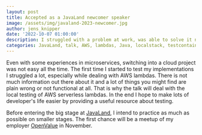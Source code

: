 ```yaml
---
layout: post
title: Accepted as a JavaLand newcomer speaker
image: /assets/img/javaland-2023-newcomer.jpg
author: jens_knipper
date: '2022-10-07 01:00:00'
description: I struggled with a problem at work, was able to solve it neatly and thought it would make a great topic for a talk or a blog article. So I applied at the call for papers of the JavaLand newcomer program with it and got accepted!
categories: JavaLand, talk, AWS, lambdas, Java, localstack, testcontainers
---
```

Even with some experiences in microservices, switching into a cloud project was not easy all the time. 
The first time I started to test my implementations I struggled a lot, especially while dealing with AWS lambdas. 
There is not much information out there about it and a lot of things you might find are plain wrong or not functional at all. 
That is why the talk will deal with the local testing of AWS serverless lambdas. 
In the end I hope to make lots of developer's life easier by providing a useful resource about testing. 

Before entering the big stage at [JavaLand](https://www.javaland.eu), I intend to practice as much as possible on smaller stages. 
The first chance will be a meetup of my employer [OpenValue](https://openvalue.eu) in November. 